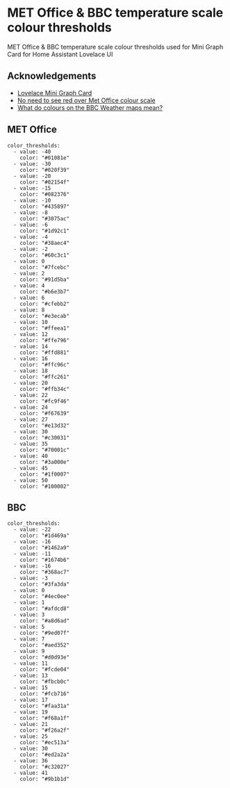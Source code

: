 # MET Office & BBC temperature scale colour thresholds 

MET Office & BBC temperature scale colour thresholds used for Mini Graph Card for Home Assistant Lovelace UI


## Acknowledgements

 - [Lovelace Mini Graph Card](https://github.com/kalkih/mini-graph-card)
 - [No need to see red over Met Office colour scale](https://www.metoffice.gov.uk/blog/2023/no-need-to-see-red-over-met-office-colour-scale)
 - [What do colours on the BBC Weather maps mean?](https://www.bbc.co.uk/weather/features/66293839)


## MET Office 

```
color_thresholds:
  - value: -40
    color: "#01081e"
  - value: -30
    color: "#020f39"
  - value: -20
    color: "#02154f"
  - value: -15
    color: "#082376"
  - value: -10
    color: "#435897"
  - value: -8
    color: "#3075ac"
  - value: -6
    color: "#1d92c1"
  - value: -4
    color: "#38aec4"
  - value: -2
    color: "#60c3c1"
  - value: 0
    color: "#7fcebc"
  - value: 2
    color: "#91d5ba"
  - value: 4
    color: "#b6e3b7"
  - value: 6
    color: "#cfebb2"
  - value: 8
    color: "#e3ecab"
  - value: 10
    color: "#ffeea1"
  - value: 12
    color: "#ffe796"
  - value: 14
    color: "#ffd881"
  - value: 16
    color: "#ffc96c"
  - value: 18
    color: "#ffc261"
  - value: 20
    color: "#ffb34c"
  - value: 22
    color: "#fc9f46"
  - value: 24
    color: "#f67639"
  - value: 27
    color: "#e13d32"
  - value: 30
    color: "#c30031"
  - value: 35
    color: "#70001c"
  - value: 40
    color: "#3a000e"
  - value: 45
    color: "#1f0007"
  - value: 50
    color: "#100002"

```
## BBC 

```
color_thresholds:
  - value: -22
	color: "#1d469a"
  - value: -16
    color: "#1462a9"
  - value: -11
    color: "#1674b6"
  - value: -16
    color: "#368ac7"
  - value: -3
    color: "#3fa3da"
  - value: 0
    color: "#4ec0ee"
  - value: 1
    color: "#afdcd8"
  - value: 3
    color: "#a8d6ad"
  - value: 5
    color: "#9ed07f"
  - value: 7
    color: "#aed352"
  - value: 9
    color: "#d0d93e"
  - value: 11
    color: "#fcde04"
  - value: 13
    color: "#fbcb0c"
  - value: 15
    color: "#fcb716"
  - value: 17
    color: "#faa31a"
  - value: 19
    color: "#f68a1f"
  - value: 21
    color: "#f26a2f"
  - value: 25
    color: "#ec513a"
  - value: 30
    color: "#ed2a2a"
  - value: 36
    color: "#c32027"
  - value: 41
    color: "#9b1b1d"
```


